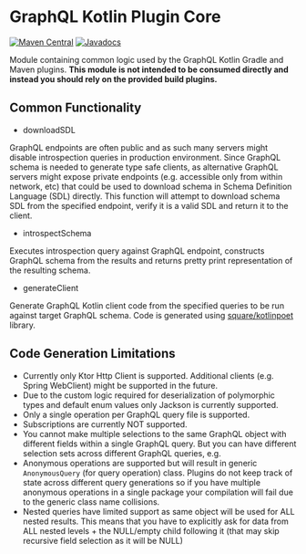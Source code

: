 # GraphQL Kotlin Plugin Core
[![Maven Central](https://img.shields.io/maven-central/v/com.expediagroup/graphql-kotlin-plugin-core.svg?label=Maven%20Central)](https://search.maven.org/search?q=g:%22com.expediagroup%22%20AND%20a:%22graphql-kotlin-plugin-core%22)
[![Javadocs](https://img.shields.io/maven-central/v/com.expediagroup/graphql-kotlin-plugin-core.svg?label=javadoc&colorB=brightgreen)](https://www.javadoc.io/doc/com.expediagroup/graphql-kotlin-plugin-core)

Module containing common logic used by the GraphQL Kotlin Gradle and Maven plugins. **This module is not intended to be
consumed directly and instead you should rely on the provided build plugins.**

## Common Functionality

* downloadSDL

GraphQL endpoints are often public and as such many servers might disable introspection queries in production environment.
Since GraphQL schema is needed to generate type safe clients, as alternative GraphQL servers might expose private
endpoints (e.g. accessible only from within network, etc) that could be used to download schema in Schema Definition
Language (SDL) directly. This function will attempt to download schema SDL from the specified endpoint, verify it is a
valid SDL and return it to the client.

* introspectSchema

Executes introspection query against GraphQL endpoint, constructs GraphQL schema from the results and returns pretty
print representation of the resulting schema.

* generateClient

Generate GraphQL Kotlin client code from the specified queries to be run against target GraphQL schema. Code is generated
using [square/kotlinpoet](https://github.com/square/kotlinpoet) library.

## Code Generation Limitations

* Currently only Ktor Http Client is supported. Additional clients (e.g. Spring WebClient) might be supported in the future.
* Due to the custom logic required for deserialization of polymorphic types and default enum values only Jackson is currently supported.
* Only a single operation per GraphQL query file is supported.
* Subscriptions are currently NOT supported.
* You cannot make multiple selections to the same GraphQL object with different fields within a single GraphQL query.
  But you can have different selection sets across different GraphQL queries, e.g.
* Anonymous operations are supported but will result in generic `AnonymousQuery` (for query operation) class. Plugins
  do not keep track of state across different query generations so if you have multiple anonymous operations in a single
  package your compilation will fail due to the generic class name collisions.
* Nested queries have limited support as same object will be used for ALL nested results. This means that you have to
  explicitly ask for data from ALL nested levels + the NULL/empty child following it (that may skip recursive field selection
  as it will be NULL)
